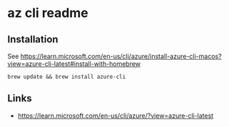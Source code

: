 # az cli readme

## Installation

See https://learn.microsoft.com/en-us/cli/azure/install-azure-cli-macos?view=azure-cli-latest#install-with-homebrew

```
brew update && brew install azure-cli
```

## Links

- https://learn.microsoft.com/en-us/cli/azure/?view=azure-cli-latest

